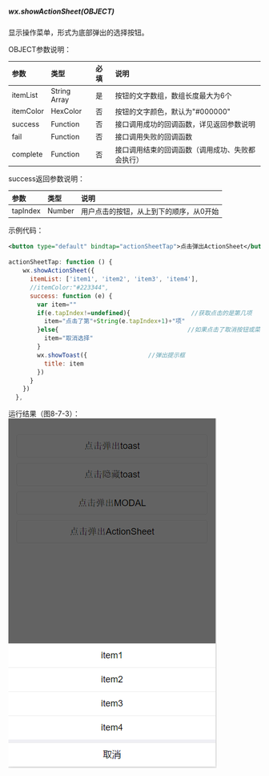 ##### wx.showActionSheet(OBJECT)

显示操作菜单，形式为底部弹出的选择按钮。

OBJECT参数说明：

| 参数 | 类型 | 必填 | 说明 |
| :--- | :--- | :--- | :--- |
|itemList	|String Array	|是	|按钮的文字数组，数组长度最大为6个|
|itemColor	|HexColor	|否	|按钮的文字颜色，默认为"#000000"|
|success	|Function	|否	|接口调用成功的回调函数，详见返回参数说明|
|fail	|Function	|否	|接口调用失败的回调函数|
|complete	|Function	|否	|接口调用结束的回调函数（调用成功、失败都会执行）|
success返回参数说明：

| 参数 | 类型 | 说明 |
| :--- | :--- | :--- |
|tapIndex	|Number	|用户点击的按钮，从上到下的顺序，从0开始|

示例代码：

```xml
<button type="default" bindtap="actionSheetTap">点击弹出ActionSheet</button>
```

```js
actionSheetTap: function () {
    wx.showActionSheet({
      itemList: ['item1', 'item2', 'item3', 'item4'],
      //itemColor:"#223344",
      success: function (e) {
        var item=""
        if(e.tapIndex!=undefined){                 //获取点击的是第几项
          item="点击了第"+String(e.tapIndex+1)+"项"
        }else{                                    //如果点击了取消按钮或菜单以外区域，返回“取消选择”
          item="取消选择"
        }
        wx.showToast({                 //弹出提示框
          title: item
        })
      }
    })
  },
```

运行结果（图8-7-3）：
![](/assets/8-7-3.png)